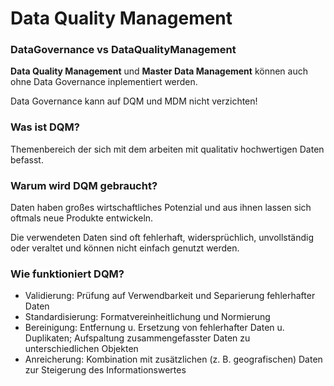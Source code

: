# Data Quality Management
### DataGovernance vs DataQualityManagement
**Data Quality Management** und **Master Data Management** können auch ohne Data Governance inplementiert werden.

Data Governance kann auf DQM und MDM nicht verzichten!

### Was ist DQM?

Themenbereich der sich mit dem arbeiten mit qualitativ hochwertigen Daten befasst.

### Warum wird DQM gebraucht?

Daten haben großes wirtschaftliches Potenzial und aus ihnen lassen sich oftmals neue Produkte entwickeln.

Die verwendeten Daten sind oft fehlerhaft, widersprüchlich, unvollständig oder veraltet und können nicht einfach genutzt werden.

### Wie funktioniert DQM?

- Validierung: Prüfung auf Verwendbarkeit und Separierung fehlerhafter Daten
- Standardisierung: Formatvereinheitlichung und Normierung
- Bereinigung: Entfernung u. Ersetzung von fehlerhafter Daten u. Duplikaten; Aufspaltung zusammengefasster Daten zu unterschiedlichen Objekten
- Anreicherung: Kombination mit zusätzlichen (z. B. geografischen) Daten zur Steigerung des Informationswertes

